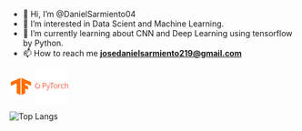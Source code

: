 - 👋 Hi, I’m @DanielSarmiento04
- 👀 I’m interested in Data Scient and Machine Learning.
- 🌱 I’m currently learning about CNN and Deep Learning using tensorflow by Python.
- 📫 How to reach me **josedanielsarmiento219@gmail.com**


<img align="center" alt="Tf" height="30" width="40" src="https://raw.githubusercontent.com/devicons/devicon/master/icons/tensorflow/tensorflow-original.svg">

<img align="center" alt="py_torch" height="60" src="https://raw.githubusercontent.com/devicons/devicon/master/icons/pytorch/pytorch-plain-wordmark.svg">


![Top Langs](https://github-readme-stats.vercel.app/api/top-langs/?username=DanielSarmiento04&hide_progress=true)